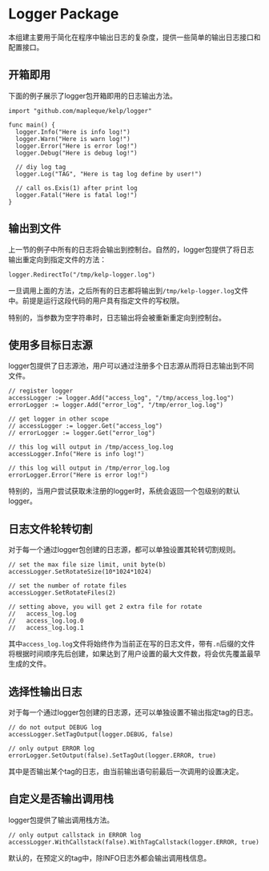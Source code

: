 Logger Package
====

本组建主要用于简化在程序中输出日志的复杂度，提供一些简单的输出日志接口和配置接口。

开箱即用
----

下面的例子展示了logger包开箱即用的日志输出方法。

```
import "github.com/mapleque/kelp/logger"

func main() {
  logger.Info("Here is info log!")
  logger.Warn("Here is warn log!")
  logger.Error("Here is error log!")
  logger.Debug("Here is debug log!")

  // diy log tag
  logger.Log("TAG", "Here is tag log define by user!")

  // call os.Exis(1) after print log
  logger.Fatal("Here is fatal log!")
}
```

输出到文件
----
上一节的例子中所有的日志将会输出到控制台。自然的，logger包提供了将日志输出重定向到指定文件的方法：

```
logger.RedirectTo("/tmp/kelp-logger.log")
```

一旦调用上面的方法，之后所有的日志都将输出到`/tmp/kelp-logger.log`文件中。前提是运行这段代码的用户具有指定文件的写权限。

特别的，当参数为空字符串时，日志输出将会被重新重定向到控制台。

使用多目标日志源
----
logger包提供了日志源池，用户可以通过注册多个日志源从而将日志输出到不同文件。

```
// register logger
accessLogger := logger.Add("access_log", "/tmp/access_log.log")
errorLogger := logger.Add("error_log", "/tmp/error_log.log")

// get logger in other scope
// accessLogger := logger.Get("access_log")
// errorLogger := logger.Get("error_log")

// this log will output in /tmp/access_log.log
accessLogger.Info("Here is info log!")

// this log will output in /tmp/error_log.log
errorLogger.Error("Here is error log!")
```

特别的，当用户尝试获取未注册的logger时，系统会返回一个包级别的默认logger。

日志文件轮转切割
----
对于每一个通过logger包创建的日志源，都可以单独设置其轮转切割规则。

```
// set the max file size limit, unit byte(b)
accessLogger.SetRotateSize(10*1024*1024)

// set the number of rotate files
accessLogger.SetRotateFiles(2)

// setting above, you will get 2 extra file for rotate
//   access_log.log
//   access_log.log.0
//   access_log.log.1
```

其中`access_log.log`文件将始终作为当前正在写的日志文件，带有`.n`后缀的文件将根据时间顺序先后创建，如果达到了用户设置的最大文件数，将会优先覆盖最早生成的文件。

选择性输出日志
----
对于每一个通过logger包创建的日志源，还可以单独设置不输出指定tag的日志。

```
// do not output DEBUG log
accessLogger.SetTagOutput(logger.DEBUG, false)

// only output ERROR log
errorLogger.SetOutput(false).SetTagOut(logger.ERROR, true)
```

其中是否输出某个tag的日志，由当前输出语句前最后一次调用的设置决定。

自定义是否输出调用栈
----

logger包提供了输出调用栈方法。

```
// only output callstack in ERROR log
accessLogger.WithCallstack(false).WithTagCallstack(logger.ERROR, true)
```

默认的，在预定义的tag中，除INFO日志外都会输出调用栈信息。
